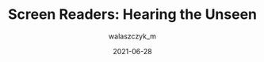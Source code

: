 ---
author: walaszczyk_m
date: 2021-06-28
publisher: livechat
tags:
  - accessibility
  - user-agents
target_url: https://developers.livechat.com/updates/livechat-accessibility-screen-readers
title: "Screen Readers: Hearing the Unseen"
---